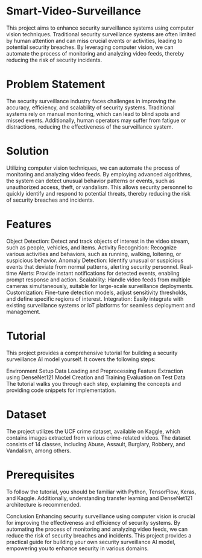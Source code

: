 # Smart-Video-Surveillance
This project aims to enhance security surveillance systems using computer vision techniques. Traditional security surveillance systems are often limited by human attention and can miss crucial events or activities, leading to potential security breaches. By leveraging computer vision, we can automate the process of monitoring and analyzing video feeds, thereby reducing the risk of security incidents.

# Problem Statement
The security surveillance industry faces challenges in improving the accuracy, efficiency, and scalability of security systems. Traditional systems rely on manual monitoring, which can lead to blind spots and missed events. Additionally, human operators may suffer from fatigue or distractions, reducing the effectiveness of the surveillance system.

# Solution
Utilizing computer vision techniques, we can automate the process of monitoring and analyzing video feeds. By employing advanced algorithms, the system can detect unusual behavior patterns or events, such as unauthorized access, theft, or vandalism. This allows security personnel to quickly identify and respond to potential threats, thereby reducing the risk of security breaches and incidents.

# Features
Object Detection: Detect and track objects of interest in the video stream, such as people, vehicles, and items.
Activity Recognition: Recognize various activities and behaviors, such as running, walking, loitering, or suspicious behavior.
Anomaly Detection: Identify unusual or suspicious events that deviate from normal patterns, alerting security personnel.
Real-time Alerts: Provide instant notifications for detected events, enabling prompt response and action.
Scalability: Handle video feeds from multiple cameras simultaneously, suitable for large-scale surveillance deployments.
Customization: Fine-tune detection models, adjust sensitivity thresholds, and define specific regions of interest.
Integration: Easily integrate with existing surveillance systems or IoT platforms for seamless deployment and management.
# Tutorial
This project provides a comprehensive tutorial for building a security surveillance AI model yourself. It covers the following steps:

Environment Setup
Data Loading and Preprocessing
Feature Extraction using DenseNet121
Model Creation and Training
Evaluation on Test Data
The tutorial walks you through each step, explaining the concepts and providing code snippets for implementation.

# Dataset
The project utilizes the UCF crime dataset, available on Kaggle, which contains images extracted from various crime-related videos. The dataset consists of 14 classes, including Abuse, Assault, Burglary, Robbery, and Vandalism, among others.

# Prerequisites
To follow the tutorial, you should be familiar with Python, TensorFlow, Keras, and Kaggle. Additionally, understanding transfer learning and DenseNet121 architecture is recommended.

Conclusion
Enhancing security surveillance using computer vision is crucial for improving the effectiveness and efficiency of security systems. By automating the process of monitoring and analyzing video feeds, we can reduce the risk of security breaches and incidents. This project provides a practical guide for building your own security surveillance AI model, empowering you to enhance security in various domains.
